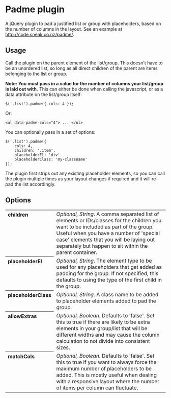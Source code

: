 # Padme plugin

A jQuery plugin to pad a justified list or group with placeholders, based on the number of columns in the layout. See an example at <a href="http://code.sneak.co.nz/padme/">http://code.sneak.co.nz/padme/</a>.

## Usage

Call the plugin on the parent element of the list/group. This doesn't have to be an unordered list, so long as all direct children of the parent are items belonging to the list or group. 

**Note: You must pass in a value for the number of columns your list/group is laid out with.** This can either be done when calling the javascript, or as a data attribute on the list/group itself:

	$('.list').padme({ cols: 4 });

Or:

	<ul data-padme-cols="4"> ... </ul>

You can optionally pass in a set of options:

	$('.list').padme({
		cols: 4,
		children: '.item',
		placeholderEl: 'div'
		placeholderClass: 'my-classname'
	});

The plugin first strips out any existing placeholder elements, so you can call the plugin multiple times as your layout changes if required and it will re-pad the list accordingly.

## Options

<table>
 	<tr>
		<th align="left" valign="top">children</th>
		<td><em>Optional, String</em>. A comma separated list of elements or IDs/classes for the children you want to be included as part of the group. Useful when you have a number of 'special case' elements that you will be laying out separately but happen to sit within the parent container.</td>
	</tr>
	<tr>
		<th align="left" valign="top">placeholderEl</th>
		<td><em>Optional, String</em>. The element type to be used for any placeholders that get added as padding for the group. If not specified, this defaults to using the type of the first child in the group.</td>
	</tr>
	<tr>
		<th align="left" valign="top">placeholderClass</th>
		<td><em>Optional, String</em>. A class name to be added to placeholder elements added to pad the group.</td>
	</tr>
	<tr>
		<th align="left" valign="top">allowExtras</th>
		<td><em>Optional, Boolean</em>. Defaults to 'false'. Set this to true if there are likely to be extra elements in your group/list that will be different widths and may cause the column calculation to not divide into consistent sizes.</td>
	</tr>
	<tr>
		<th align="left" valign="top">matchCols</th>
		<td><em>Optional, Boolean</em>. Defaults to 'false'. Set this to true if you want to always force the maximum number of placeholders to be added. This is mostly useful when dealing with a responsive layout where the number of items per column can fluctuate.</td>
	</tr>
</table>
